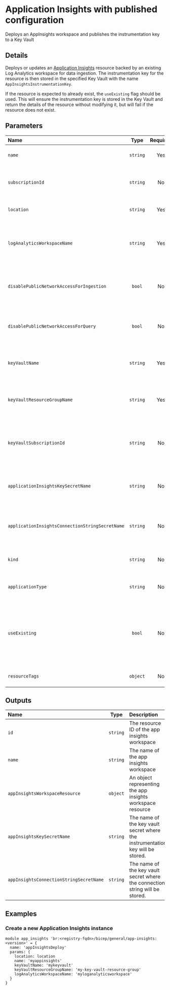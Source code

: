 # Application Insights with published configuration

Deploys an AppInsights workspace and publishes the instrumentation key to a Key Vault

## Details

Deploys or updates an [Application Insights](https://learn.microsoft.com/en-us/azure/azure-monitor/app/app-insights-overview) resource backed by an existing Log Analytics workspace for data ingestion. The instrumentation key for the resource is then stored in the specified Key Vault with the name `AppInsightsInstrumentationKey`.

If the resource is expected to already exist, the `useExisting` flag should be used. This will ensure the instrumentation key is stored in the Key Vault and return the details of the resource without modifying it, but will fail if the resource does not exist.

## Parameters

| Name                                            | Type     | Required | Description                                                                                                                                |
| :---------------------------------------------- | :------: | :------: | :----------------------------------------------------------------------------------------------------------------------------------------- |
| `name`                                          | `string` | Yes      | The name of the app insights workspace                                                                                                     |
| `subscriptionId`                                | `string` | No       | The subscription of the existing app insights workspace                                                                                    |
| `location`                                      | `string` | Yes      | The location of the app insights workspace                                                                                                 |
| `logAnalyticsWorkspaceName`                     | `string` | Yes      | The name of the existing Log Analytics workspace which the data will be ingested to.                                                       |
| `disablePublicNetworkAccessForIngestion`        | `bool`   | No       | When true, public network access is disabled for ingestion of data.                                                                        |
| `disablePublicNetworkAccessForQuery`            | `bool`   | No       | When true, public network access is disabled for querying of data.                                                                         |
| `keyVaultName`                                  | `string` | Yes      | The key vault name where the instrumentation key will be stored                                                                            |
| `keyVaultResourceGroupName`                     | `string` | Yes      | The resource group of the key vault where the instrumentation key will be stored                                                           |
| `keyVaultSubscriptionId`                        | `string` | No       | The subscription of the key vault where the instrumentation key will be stored                                                             |
| `applicationInsightsKeySecretName`              | `string` | No       | The name of the key vault secret where the instrumentation key will be stored.                                                             |
| `applicationInsightsConnectionStringSecretName` | `string` | No       | The name of the key vault secret where the connection string will be stored.                                                               |
| `kind`                                          | `string` | No       | The kind of application using the workspace                                                                                                |
| `applicationType`                               | `string` | No       | The type of application using the workspace                                                                                                |
| `useExisting`                                   | `bool`   | No       | When true, the details of an existing app configuration store will be returned; When false, the app configuration store is created/updated |
| `resourceTags`                                  | `object` | No       | The resource tags applied to resources                                                                                                     |

## Outputs

| Name                                    | Type     | Description                                                                    |
| :-------------------------------------- | :------: | :----------------------------------------------------------------------------- |
| `id`                                    | `string` | The resource ID of the app insights workspace                                  |
| `name`                                  | `string` | The name of the app insights workspace                                         |
| `appInsightsWorkspaceResource`          | `object` | An object representing the app insights workspace resource                     |
| `appInsightsKeySecretName`              | `string` | The name of the key vault secret where the instrumentation key will be stored. |
| `appInsightsConnectionStringSecretName` | `string` | The name of the key vault secret where the connection string will be stored.   |

## Examples

### Create a new Application Insights instance

```bicep
module app_insights 'br:<registry-fqdn>/bicep/general/app-insights:<version>' = {
  name: 'appInsightsDeploy'
  params: {
    location: location
    name: 'myappinsights'
    keyVaultName: 'mykeyvault'
    keyVaultResourceGroupName: 'my-key-vault-resource-group'
    logAnalyticsWorkspaceName: 'myloganalyticsworkspace'
  }
}
```